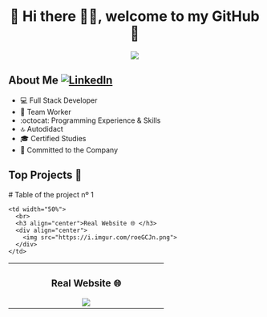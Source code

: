<div align="center">
  <h1>💾 Hi there 🙋‍♂️, welcome to my GitHub 🚀</h1>
  <img src="https://i.imgur.com/9vxIFNj.png">
</div>


## About Me [![LinkedIn](https://img.shields.io/badge/linkedin-%230077B5.svg?style=for-the-badge&logo=linkedin&logoColor=white)](https://www.linkedin.com/in/pablo-almendro-322488209)

- 💻 Full Stack Developer
- 💚 Team Worker
- :octocat: Programming Experience & Skills
- 🔝 Autodidact
- 🎓 Certified Studies
- 🛅 Committed to the Company
  
## Top Projects 🐲

<table>
  # Table of the project nº 1
  <tr>
    <td width="50%">
      <h3 align="center">Real Website 🌐 </h3>
      <div align="center">
        <img src="https://i.imgur.com/roeGCJn.png">
      </div>
    </td>
    
    <td width="50%">
      <br>
      <h3 align="center">Real Website 🌐 </h3>
      <div align="center">
        <img src="https://i.imgur.com/roeGCJn.png">
      </div>
    </td>
  </tr>
</table>

